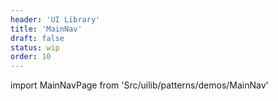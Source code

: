 ```yaml
---
header: 'UI Library'
title: 'MainNav'
draft: false
status: wip
order: 10
---
```


<!--
  ATTENTION: This file is auto generated by using "makeDemosFactory".
  Do not change the content!
-->

import MainNavPage from 'Src/uilib/patterns/demos/MainNav'

<MainNavPage />
